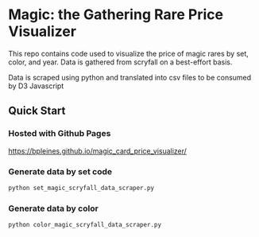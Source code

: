 # Magic: the Gathering Rare Price Visualizer

This repo contains code used to visualize the price of magic rares by set, color, and year. Data is gathered from scryfall on a best-effort basis.

Data is scraped using python and translated into csv files to be consumed by D3 Javascript

## Quick Start

### Hosted with Github Pages

https://bpleines.github.io/magic_card_price_visualizer/

### Generate data by set code

```sh
python set_magic_scryfall_data_scraper.py
```

### Generate data by color

```sh
python color_magic_scryfall_data_scraper.py
```
